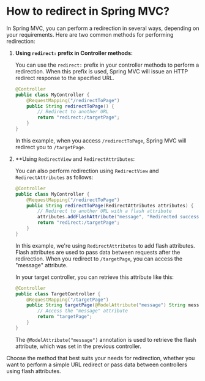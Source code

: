 # How to redirect in Spring MVC?

In Spring MVC, you can perform a redirection in several ways, depending on your requirements. Here are two common methods for performing redirection:

1. **Using `redirect:` prefix in Controller methods:**

   You can use the `redirect:` prefix in your controller methods to perform a redirection. When this prefix is used, Spring MVC will issue an HTTP redirect response to the specified URL.

   ```java
   @Controller
   public class MyController {
       @RequestMapping("/redirectToPage")
       public String redirectToPage() {
           // Redirect to another URL
           return "redirect:/targetPage";
       }
   }
   ```

   In this example, when you access `/redirectToPage`, Spring MVC will redirect you to `/targetPage`.

2. \*\*Using `RedirectView` and `RedirectAttributes`:

   You can also perform redirection using `RedirectView` and `RedirectAttributes` as follows:

   ```java
   @Controller
   public class MyController {
       @RequestMapping("/redirectToPage")
       public String redirectToPage(RedirectAttributes attributes) {
           // Redirect to another URL with a flash attribute
           attributes.addFlashAttribute("message", "Redirected successfully");
           return "redirect:/targetPage";
       }
   }
   ```

   In this example, we're using `RedirectAttributes` to add flash attributes. Flash attributes are used to pass data between requests after the redirection. When you redirect to `/targetPage`, you can access the "message" attribute.

   In your target controller, you can retrieve this attribute like this:

   ```java
   @Controller
   public class TargetController {
       @RequestMapping("/targetPage")
       public String targetPage(@ModelAttribute("message") String message) {
           // Access the "message" attribute
           return "targetPage";
       }
   }
   ```

   The `@ModelAttribute("message")` annotation is used to retrieve the flash attribute, which was set in the previous controller.

Choose the method that best suits your needs for redirection, whether you want to perform a simple URL redirect or pass data between controllers using flash attributes.
